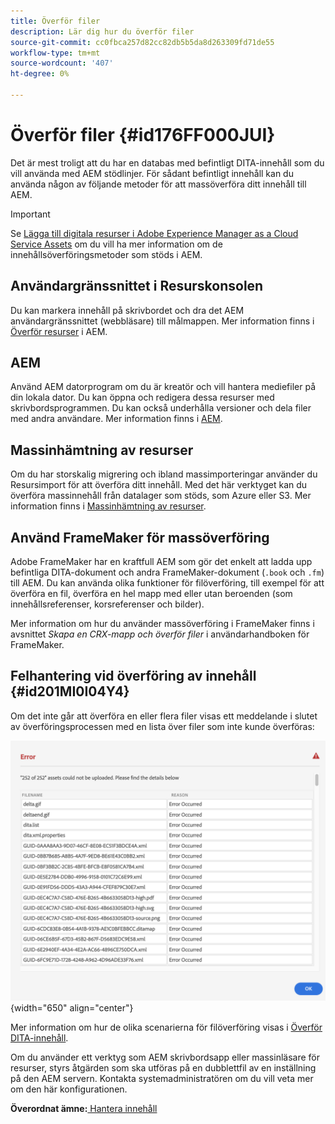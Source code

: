 ```yaml
---
title: Överför filer
description: Lär dig hur du överför filer
source-git-commit: cc0fbca257d82cc82db5b5da8d263309fd71de55
workflow-type: tm+mt
source-wordcount: '407'
ht-degree: 0%

---
```



# Överför filer {#id176FF000JUI}

Det är mest troligt att du har en databas med befintligt DITA-innehåll som du vill använda med AEM stödlinjer. För sådant befintligt innehåll kan du använda någon av följande metoder för att massöverföra ditt innehåll till AEM.

>[!IMPORTANT]
>
> Se [Lägga till digitala resurser i Adobe Experience Manager as a Cloud Service Assets](https://experienceleague.adobe.com/docs/experience-manager-cloud-service/assets/manage/add-assets.html) om du vill ha mer information om de innehållsöverföringsmetoder som stöds i AEM.

## Användargränssnittet i Resurskonsolen

Du kan markera innehåll på skrivbordet och dra det AEM användargränssnittet \(webbläsare\) till målmappen. Mer information finns i [Överför resurser](https://experienceleague.adobe.com/docs/experience-manager-cloud-service/assets/manage/add-assets.html#upload-assets) i AEM.

## AEM

Använd AEM datorprogram om du är kreatör och vill hantera mediefiler på din lokala dator. Du kan öppna och redigera dessa resurser med skrivbordsprogrammen. Du kan också underhålla versioner och dela filer med andra användare. Mer information finns i [AEM](https://experienceleague.adobe.com/docs/experience-manager-desktop-app/using/using.html).

## Massinhämtning av resurser

Om du har storskalig migrering och ibland massimporteringar använder du Resursimport för att överföra ditt innehåll. Med det här verktyget kan du överföra massinnehåll från datalager som stöds, som Azure eller S3. Mer information finns i [Massinhämtning av resurser](https://experienceleague.adobe.com/docs/experience-manager-cloud-service/assets/manage/add-assets.html?lang=en#asset-bulk-ingestor).

## Använd FrameMaker för massöverföring

Adobe FrameMaker har en kraftfull AEM som gör det enkelt att ladda upp befintliga DITA-dokument och andra FrameMaker-dokument \(`.book` och `.fm`\) till AEM. Du kan använda olika funktioner för filöverföring, till exempel för att överföra en fil, överföra en hel mapp med eller utan beroenden \(som innehållsreferenser, korsreferenser och bilder\).

Mer information om hur du använder massöverföring i FrameMaker finns i avsnittet *Skapa en CRX-mapp och överför filer* i användarhandboken för FrameMaker.

## Felhantering vid överföring av innehåll {#id201MI0I04Y4}

Om det inte går att överföra en eller flera filer visas ett meddelande i slutet av överföringsprocessen med en lista över filer som inte kunde överföras:

![](images/uuid-files-failed-to-upload_cs.png){width="650" align="center"}

Mer information om hur de olika scenarierna för filöverföring visas i [Överför DITA-innehåll](authoring-file-management.md#).

Om du använder ett verktyg som AEM skrivbordsapp eller massinläsare för resurser, styrs åtgärden som ska utföras på en dubblettfil av en inställning på den AEM servern. Kontakta systemadministratören om du vill veta mer om den här konfigurationen.

**Överordnat ämne:**[ Hantera innehåll](authoring.md)

